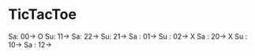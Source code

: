 # TicTacToe
Sa: 00-> O
Su: 11-> 
Sa: 22-> 
Su: 21-> 
Sa : 01-> 
Su : 02-> X
Sa : 20-> X
Su : 10-> 
Sa : 12-> 